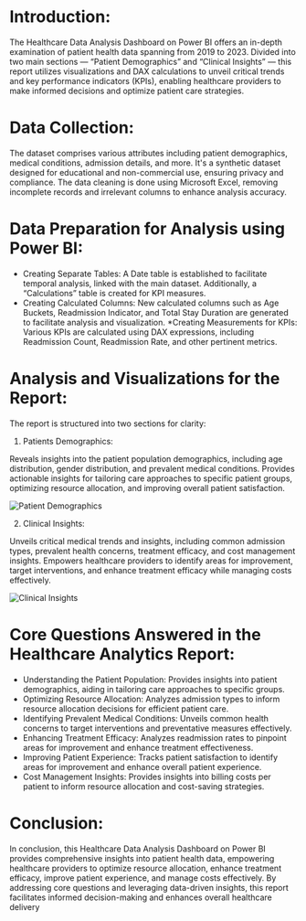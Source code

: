 # Introduction: 
The Healthcare Data Analysis Dashboard on Power BI offers an in-depth examination of patient health data spanning from 2019 to 2023. Divided into two main sections — “Patient Demographics” and “Clinical Insights” — this report utilizes visualizations and DAX calculations to unveil critical trends and key performance indicators (KPIs), enabling healthcare providers to make informed decisions and optimize patient care strategies.

# Data Collection: 
The dataset comprises various attributes including patient demographics, medical conditions, admission details, and more. It's a synthetic dataset designed for educational and non-commercial use, ensuring privacy and compliance. The data cleaning is done using Microsoft Excel, removing incomplete records and irrelevant columns to enhance analysis accuracy.


# Data Preparation for Analysis using Power BI:
* Creating Separate Tables: A Date table is established to facilitate temporal analysis, linked with the main dataset. Additionally, a “Calculations” table is created for KPI measures.
* Creating Calculated Columns: New calculated columns such as Age Buckets, Readmission Indicator, and Total Stay Duration are generated to facilitate analysis and visualization.
*Creating Measurements for KPIs: Various KPIs are calculated using DAX expressions, including Readmission Count, Readmission Rate, and other pertinent metrics.

# Analysis and Visualizations for the Report: 
The report is structured into two sections for clarity:

1. Patients Demographics:

Reveals insights into the patient population demographics, including age distribution, gender distribution, and prevalent medical conditions.
Provides actionable insights for tailoring care approaches to specific patient groups, optimizing resource allocation, and improving overall patient satisfaction.

![Patient Demographics](https://github.com/Nikhil-Sawhney/Power-BI/assets/134135837/c6671fb9-e0ef-472d-b2ff-39aefc97ef2e)

2. Clinical Insights:

Unveils critical medical trends and insights, including common admission types, prevalent health concerns, treatment efficacy, and cost management insights.
Empowers healthcare providers to identify areas for improvement, target interventions, and enhance treatment efficacy while managing costs effectively.

![Clinical Insights](https://github.com/Nikhil-Sawhney/Power-BI/assets/134135837/9ca395e8-f7cf-4fc3-a124-40112512a347)

# Core Questions Answered in the Healthcare Analytics Report:

* Understanding the Patient Population: Provides insights into patient demographics, aiding in tailoring care approaches to specific groups.
* Optimizing Resource Allocation: Analyzes admission types to inform resource allocation decisions for efficient patient care.
* Identifying Prevalent Medical Conditions: Unveils common health concerns to target interventions and preventative measures effectively.
* Enhancing Treatment Efficacy: Analyzes readmission rates to pinpoint areas for improvement and enhance treatment effectiveness.
* Improving Patient Experience: Tracks patient satisfaction to identify areas for improvement and enhance overall patient experience.
* Cost Management Insights: Provides insights into billing costs per patient to inform resource allocation and cost-saving strategies.

# Conclusion: 
In conclusion, this Healthcare Data Analysis Dashboard on Power BI provides comprehensive insights into patient health data, empowering healthcare providers to optimize resource allocation, enhance treatment efficacy, improve patient experience, and manage costs effectively. By addressing core questions and leveraging data-driven insights, this report facilitates informed decision-making and enhances overall healthcare delivery


